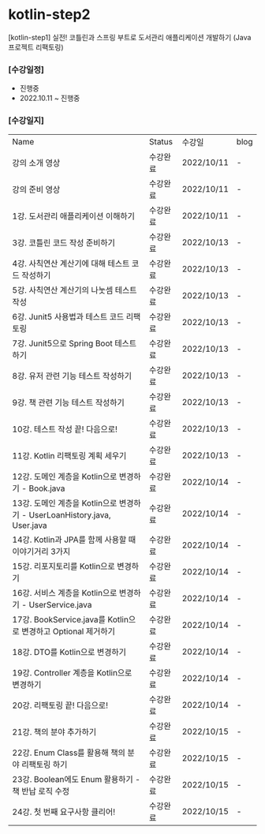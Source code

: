 # kotlin-step2
[kotlin-step1] 실전! 코틀린과 스프링 부트로 도서관리 애플리케이션 개발하기 (Java 프로젝트 리팩토링)

### [수강일정]
- 진행중
- 2022.10.11 ~ 진행중

### [수강일지]
| | | | |
|-|-|-|-|
|Name|Status|수강일|blog|
|강의 소개 영상|수강완료|2022/10/11|-|
|강의 준비 영상|수강완료|2022/10/11|-|
|1강. 도서관리 애플리케이션 이해하기|수강완료|2022/10/11|-|
|3강. 코틀린 코드 작성 준비하기|수강완료|2022/10/13|-|
|4강. 사칙연산 계산기에 대해 테스트 코드 작성하기|수강완료|2022/10/13|-|
|5강. 사칙연산 계산기의 나눗셈 테스트 작성|수강완료|2022/10/13|-|
|6강. Junit5 사용법과 테스트 코드 리팩토링|수강완료|2022/10/13|-|
|7강. Junit5으로 Spring Boot 테스트하기|수강완료|2022/10/13|-|
|8강. 유저 관련 기능 테스트 작성하기|수강완료|2022/10/13|-|
|9강. 책 관련 기능 테스트 작성하기|수강완료|2022/10/13|-|
|10강. 테스트 작성 끝! 다음으로!|수강완료|2022/10/13|-|
|11강. Kotlin 리팩토링 계획 세우기|수강완료|2022/10/13|-|
|12강. 도메인 계층을 Kotlin으로 변경하기 - Book.java|수강완료|2022/10/14|-|
|13강. 도메인 계층을 Kotlin으로 변경하기 - UserLoanHistory.java, User.java|수강완료|2022/10/14|-|
|14강. Kotlin과 JPA를 함께 사용할 때 이야기거리 3가지|수강완료|2022/10/14|-|
|15강. 리포지토리를 Kotlin으로 변경하기|수강완료|2022/10/14|-|
|16강. 서비스 계층을 Kotlin으로 변경하기 - UserService.java|수강완료|2022/10/14|-|
|17강. BookService.java를 Kotlin으로 변경하고 Optional 제거하기|수강완료|2022/10/14|-|
|18강. DTO를 Kotlin으로 변경하기|수강완료|2022/10/14|-|
|19강. Controller 계층을 Kotlin으로 변경하기|수강완료|2022/10/14|-|
|20강. 리팩토링 끝! 다음으로!|수강완료|2022/10/14|-|
|21강. 책의 분야 추가하기|수강완료|2022/10/15|-|
|22강. Enum Class를 활용해 책의 분야 리팩토링 하기|수강완료|2022/10/15|-|
|23강. Boolean에도 Enum 활용하기 - 책 반납 로직 수정|수강완료|2022/10/15|-|
|24강. 첫 번째 요구사항 클리어!|수강완료|2022/10/15|-|
